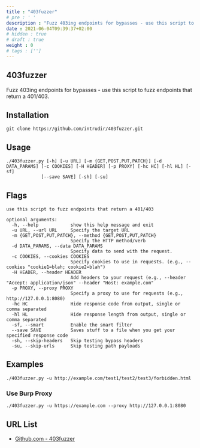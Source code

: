 ```yaml
---
title : "403fuzzer"
# pre : ' '
description : "Fuzz 403ing endpoints for bypasses - use this script to fuzz endpoints that return a 401/403."
date : 2021-06-04T09:39:37+02:00
# hidden : true
# draft : true
weight : 0
# tags : ['']
---
```


## 403fuzzer

Fuzz 403ing endpoints for bypasses - use this script to fuzz endpoints that return a 401/403.

## Installation

```plain
git clone https://github.com/intrudir/403fuzzer.git
```

## Usage

```plain
./403fuzzer.py [-h] [-u URL] [-m {GET,POST,PUT,PATCH}] [-d DATA_PARAMS] [-c COOKIES] [-H HEADER] [-p PROXY] [-hc HC] [-hl HL] [-sf]
             [--save SAVE] [-sh] [-su]
```

## Flags

```plain
use this script to fuzz endpoints that return a 401/403

optional arguments:
  -h, --help            show this help message and exit
  -u URL, --url URL     Specify the target URL
  -m {GET,POST,PUT,PATCH}, --method {GET,POST,PUT,PATCH}
                        Specify the HTTP method/verb
  -d DATA_PARAMS, --data DATA_PARAMS
                        Specify data to send with the request.
  -c COOKIES, --cookies COOKIES
                        Specify cookies to use in requests. (e.g., --cookies "cookie1=blah; cookie2=blah")
  -H HEADER, --header HEADER
                        Add headers to your request (e.g., --header "Accept: application/json" --header "Host: example.com"
  -p PROXY, --proxy PROXY
                        Specify a proxy to use for requests (e.g., http://127.0.0.1:8080)
  -hc HC                Hide response code from output, single or comma separated
  -hl HL                Hide response length from output, single or comma separated
  -sf, --smart          Enable the smart filter
  --save SAVE           Saves stuff to a file when you get your specified response code
  -sh, --skip-headers   Skip testing bypass headers
  -su, --skip-urls      Skip testing path payloads
```

## Examples

```plain
./403fuzzer.py -u http://example.com/test1/test2/test3/forbidden.html
```

### Use Burp Proxy

```plain
./403fuzzer.py -u https://example.com --proxy http://127.0.0.1:8080
```

## URL List

- [Github.com - 403fuzzer](https://github.com/intrudir/403fuzzer)
